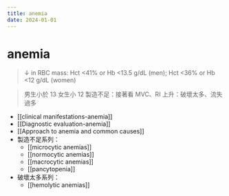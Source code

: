 ```yaml
---
title: anemia
date: 2024-01-01
---
```


# anemia

> ↓ in RBC mass: Hct <41% or Hb <13.5 g/dL (men); Hct <36% or Hb <12 g/dL (women)

> 男生小於 13 女生小 12
> 製造不足：接著看 MVC、RI 上升：破壞太多、流失過多

- [[clinical manifestations-anemia]]
- [[Diagnostic evaluation-anemia]]
- [[Approach to anemia and common causes]]
- 製造不足系列：
  - [[microcytic anemias]]
  - [[normocytic anemias]]
  - [[macrocytic anemias]]
  - [[pancytopenia]]
- 破壞太多系列：
  - [[hemolytic anemias]]
